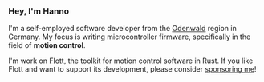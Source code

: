 ### Hey, I'm Hanno

I'm a self-employed software developer from the [Odenwald](https://madeby.hannobraun.de/made-in-odenwald/2.jpg) region in Germany. My focus is writing microcontroller firmware, specifically in the field of **motion control**.

I'm work on [Flott](https://flott-motion.org/), the toolkit for motion control software in Rust. If you like Flott and want to support its development, please consider [sponsoring me](https://github.com/sponsors/hannobraun)!

<!--
**hannobraun/hannobraun** is a ✨ _special_ ✨ repository because its `README.md` (this file) appears on your GitHub profile.

Here are some ideas to get you started:

- 🔭 I’m currently working on ...
- 🌱 I’m currently learning ...
- 👯 I’m looking to collaborate on ...
- 🤔 I’m looking for help with ...
- 💬 Ask me about ...
- 📫 How to reach me: ...
- 😄 Pronouns: ...
- ⚡ Fun fact: ...
-->
